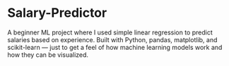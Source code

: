 # Salary-Predictor
A beginner ML project where I used simple linear regression to predict salaries based on experience. Built with Python, pandas, matplotlib, and scikit-learn — just to get a feel of how machine learning models work and how they can be visualized.
